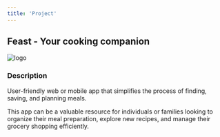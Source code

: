 ```yaml
---
title: 'Project'
---
```


## Feast - Your cooking companion

![logo](../logo.png)

### Description 

User-friendly web or mobile app that simplifies the process of finding, saving, and planning meals. 

This app can be a valuable resource for individuals or families looking to organize their meal preparation, explore new recipes, and manage their grocery shopping efficiently.